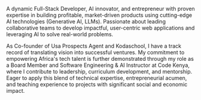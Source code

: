 A dynamic Full-Stack Developer, AI innovator, and entrepreneur with proven expertise in building profitable, market-driven products using cutting-edge AI technologies (Generative AI, LLMs). Passionate about leading collaborative teams to develop impactful, user-centric web applications and leveraging AI to solve real-world problems. 

As Co-founder of Usa Prospects Agent and Kodaschool, I have a track record of translating vision into successful ventures. My commitment to empowering Africa's tech talent is further demonstrated through my role as a Board Member and Software Engineering & AI Instructor at Code Kenya, where I contribute to leadership, curriculum development, and mentorship. Eager to apply this blend of technical expertise, entrepreneurial acumen, and teaching experience to projects with significant social and economic impact.